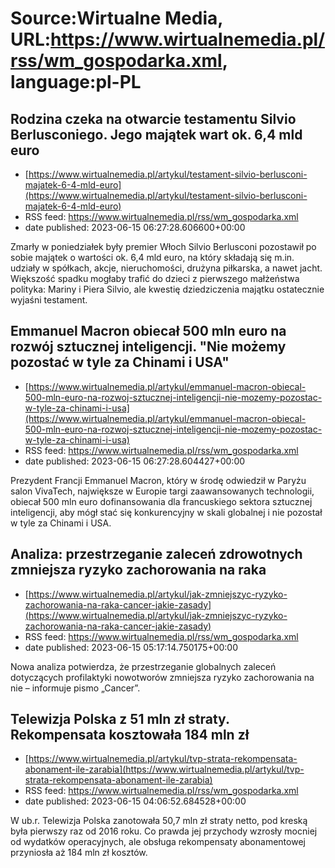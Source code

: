# Source:Wirtualne Media, URL:https://www.wirtualnemedia.pl/rss/wm_gospodarka.xml, language:pl-PL

## Rodzina czeka na otwarcie testamentu Silvio Berlusconiego. Jego majątek wart ok. 6,4 mld euro
 - [https://www.wirtualnemedia.pl/artykul/testament-silvio-berlusconi-majatek-6-4-mld-euro](https://www.wirtualnemedia.pl/artykul/testament-silvio-berlusconi-majatek-6-4-mld-euro)
 - RSS feed: https://www.wirtualnemedia.pl/rss/wm_gospodarka.xml
 - date published: 2023-06-15 06:27:28.606600+00:00

Zmarły w poniedziałek były premier Włoch Silvio Berlusconi pozostawił po sobie majątek o wartości ok. 6,4 mld euro, na który składają się m.in. udziały w spółkach, akcje, nieruchomości, drużyna piłkarska, a nawet jacht. Większość spadku mogłaby trafić do dzieci z pierwszego małżeństwa polityka: Mariny i Piera Silvio, ale kwestię dziedziczenia majątku ostatecznie wyjaśni testament.

## Emmanuel Macron obiecał 500 mln euro na rozwój sztucznej inteligencji. "Nie możemy pozostać w tyle za Chinami i USA"
 - [https://www.wirtualnemedia.pl/artykul/emmanuel-macron-obiecal-500-mln-euro-na-rozwoj-sztucznej-inteligencji-nie-mozemy-pozostac-w-tyle-za-chinami-i-usa](https://www.wirtualnemedia.pl/artykul/emmanuel-macron-obiecal-500-mln-euro-na-rozwoj-sztucznej-inteligencji-nie-mozemy-pozostac-w-tyle-za-chinami-i-usa)
 - RSS feed: https://www.wirtualnemedia.pl/rss/wm_gospodarka.xml
 - date published: 2023-06-15 06:27:28.604427+00:00

Prezydent Francji Emmanuel Macron, który w środę odwiedził w Paryżu salon VivaTech, największe w Europie targi zaawansowanych technologii, obiecał 500 mln euro dofinansowania dla francuskiego sektora sztucznej inteligencji, aby mógł stać się konkurencyjny w skali globalnej i nie pozostał w tyle za Chinami i USA.

## Analiza: przestrzeganie zaleceń zdrowotnych zmniejsza ryzyko zachorowania na raka
 - [https://www.wirtualnemedia.pl/artykul/jak-zmniejszyc-ryzyko-zachorowania-na-raka-cancer-jakie-zasady](https://www.wirtualnemedia.pl/artykul/jak-zmniejszyc-ryzyko-zachorowania-na-raka-cancer-jakie-zasady)
 - RSS feed: https://www.wirtualnemedia.pl/rss/wm_gospodarka.xml
 - date published: 2023-06-15 05:17:14.750175+00:00

Nowa analiza potwierdza, że przestrzeganie globalnych zaleceń dotyczących profilaktyki nowotworów zmniejsza ryzyko zachorowania na nie – informuje pismo „Cancer”.

## Telewizja Polska z 51 mln zł straty. Rekompensata kosztowała 184 mln zł
 - [https://www.wirtualnemedia.pl/artykul/tvp-strata-rekompensata-abonament-ile-zarabia](https://www.wirtualnemedia.pl/artykul/tvp-strata-rekompensata-abonament-ile-zarabia)
 - RSS feed: https://www.wirtualnemedia.pl/rss/wm_gospodarka.xml
 - date published: 2023-06-15 04:06:52.684528+00:00

W ub.r. Telewizja Polska zanotowała 50,7 mln zł straty netto, pod kreską była pierwszy raz od 2016 roku. Co prawda jej przychody wzrosły mocniej od wydatków operacyjnych, ale obsługa rekompensaty abonamentowej przyniosła aż 184 mln zł kosztów.

